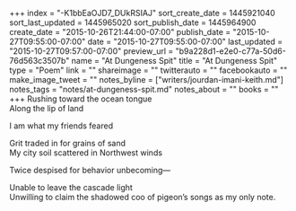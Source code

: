 +++
index = "-K1bbEaOJD7_DUkRSIAJ"
sort_create_date = 1445921040
sort_last_updated = 1445965020
sort_publish_date = 1445964900
create_date = "2015-10-26T21:44:00-07:00"
publish_date = "2015-10-27T09:55:00-07:00"
date = "2015-10-27T09:55:00-07:00"
last_updated = "2015-10-27T09:57:00-07:00"
preview_url = "b9a228d1-e2e0-c77a-50d6-76d563c3507b"
name = "At Dungeness Spit"
title = "At Dungeness Spit"
type = "Poem"
link = ""
shareimage = ""
twitterauto = ""
facebookauto = ""
make_image_tweet = ""
notes_byline = ["writers/jourdan-imani-keith.md"]
notes_tags = "notes/at-dungeness-spit.md"
notes_about = ""
books = ""
+++
Rushing toward the ocean tongue<br>
Along the lip of land

I am what my friends feared

Grit traded in for grains of sand<br>
My city soil scattered in Northwest winds

Twice despised for behavior unbecoming&mdash;

Unable to leave the cascade light<br>
Unwilling to claim the shadowed coo of pigeon’s songs as my only note.
